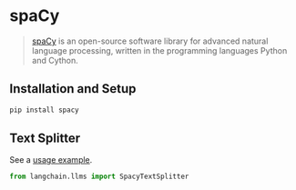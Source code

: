 # spaCy

>[spaCy](https://spacy.io/) is an open-source software library for advanced natural language processing, written in the programming languages Python and Cython.
 
## Installation and Setup


```bash
pip install spacy
```



## Text Splitter

See a [usage example](../modules/indexes/text_splitters/examples/spacy.ipynb).

```python
from langchain.llms import SpacyTextSplitter
```
